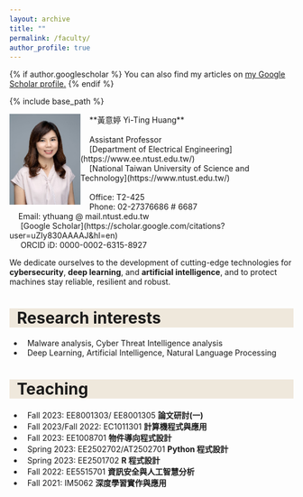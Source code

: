 ```yaml
---
layout: archive
title: ""
permalink: /faculty/
author_profile: true
---
```


{% if author.googlescholar %}
  You can also find my articles on <u><a href="{{author.googlescholar}}">my Google Scholar profile</a>.</u>
{% endif %}

{% include base_path %}

<img src="/images/Yi-ting3.jpg" align="left" width="25%" height="25%"/>
   &nbsp;&nbsp;&nbsp;&nbsp;**黃意婷 Yi-Ting Huang** <br><br>
   &nbsp;&nbsp;&nbsp;&nbsp;Assistant Professor<br>
   &nbsp;&nbsp;&nbsp;&nbsp;[Department of Electrical Engineering](https://www.ee.ntust.edu.tw/)<br>
   &nbsp;&nbsp;&nbsp;&nbsp;[National Taiwan University of Science and Technology](https://www.ntust.edu.tw/)<br><br>
   &nbsp;&nbsp;&nbsp;&nbsp;Office: T2-425<br>
   &nbsp;&nbsp;&nbsp;&nbsp;Phone: 02-27376686 # 6687<br>   
   &nbsp;&nbsp;&nbsp;&nbsp;Email: ythuang @ mail.ntust.edu.tw<br>
   &nbsp;&nbsp;&nbsp;&nbsp;<i class="fas fa-fw fa-graduation-cap" style="color: #356ac3;"></i>&nbsp;[Google Scholar](https://scholar.google.com/citations?user=uZIy830AAAAJ&hl=en)<br>
   &nbsp;&nbsp;&nbsp;&nbsp;<i class="ai ai-orcid-square ai-fw" style="color: #a4cc34;"></i>&nbsp;ORCID iD: 0000-0002-6315-8927<br>

We dedicate ourselves to the development of cutting-edge technologies for **cybersecurity**, **deep learning**, and **artificial intelligence**, and to protect machines stay reliable, resilient and robust.<br>

<!-- Research interests -->  
<h1 style= "background:#efe8dc">&nbsp; Research interests</h1>

  * &nbsp;&nbsp;Malware analysis, Cyber Threat Intelligence analysis
  * &nbsp;&nbsp;Deep Learning, Artificial Intelligence, Natural Language Processing

<!-- Teaching -->

<h1 style= "background:#efe8dc">&nbsp; Teaching</h1>

  * &nbsp;&nbsp;Fall 2023: EE8001303/ EE8001305 **論文研討(一)**
  * &nbsp;&nbsp;Fall 2023/Fall 2022: EC1011301 **計算機程式與應用**
  * &nbsp;&nbsp;Fall 2023: EE1008701 **物件導向程式設計**
  * &nbsp;&nbsp;Spring 2023: EE2502702/AT2502701 **Python 程式設計**
  * &nbsp;&nbsp;Spring 2023: EE2501702 **R 程式設計**
  * &nbsp;&nbsp;Fall 2022: EE5515701 **資訊安全與人工智慧分析**
  * &nbsp;&nbsp;Fall 2021: IM5062 **深度學習實作與應用**

